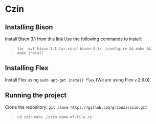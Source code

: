 # Czin

## Installing Bison
Install Bison 3.1 from this [link](http://ftp.gnu.org/gnu/bison/bison-3.1.tar.xz)
Use the following commands to install:
>`tar -xvf bison-3.1.tar.xz`
>`cd bison-3.1/`
>`./configure && make && make install`

## Installing Flex 
Install Flex using `sudo apt-get install flex` (We are using Flex v.2.6.0).

## Running the project
Clone the repository: `git clone https://github.com/grsouza/czin.git`
> `cd czin`
> `make`
> `./czin name-of-file.cz`
